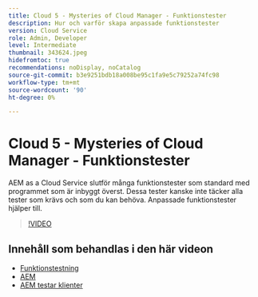 ```yaml
---
title: Cloud 5 - Mysteries of Cloud Manager - Funktionstester
description: Hur och varför skapa anpassade funktionstester
version: Cloud Service
role: Admin, Developer
level: Intermediate
thumbnail: 343624.jpeg
hidefromtoc: true
recommendations: noDisplay, noCatalog
source-git-commit: b3e9251bdb18a008be95c1fa9e5c79252a74fc98
workflow-type: tm+mt
source-wordcount: '90'
ht-degree: 0%

---
```


# Cloud 5 - Mysteries of Cloud Manager - Funktionstester

AEM as a Cloud Service slutför många funktionstester som standard med programmet som är inbyggt överst. Dessa tester kanske inte täcker alla tester som krävs och som du kan behöva. Anpassade funktionstester hjälper till.

>[!VIDEO](https://video.tv.adobe.com/v/343624?quality=12&learn=on)

## Innehåll som behandlas i den här videon

+ [Funktionstestning](https://experienceleague.adobe.com/docs/experience-manager-cloud-service/content/implementing/using-cloud-manager/test-results/functional-testing.html)
+ [AEM](https://github.com/adobe/aem-test-samples/)
+ [AEM testar klienter](https://github.com/adobe/aem-testing-clients/)
